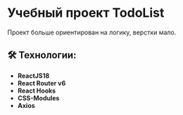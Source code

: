 # Учебный проект TodoList

Проект больше ориентирован на логику, верстки мало.

 ## 🛠 Технологии:
- **ReactJS18**
- **React Router v6**
- **React Hooks**
- **CSS-Modules**
- **Axios**
